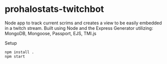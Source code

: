 # prohalostats-twitchbot

Node app to track current scrims and creates a view to be easily embedded in a twitch stream. Built using Node and the Express Generator utilizing: MongoDB, Mongoose, Passport, EJS, TMI.js

Setup
    
    npm install .
    npm start
